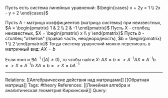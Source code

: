 Пусть есть система линейных уравнений:
$\begin{cases} x + 2y = 1 \\ 2x - y = 2 \end{cases}$

Пусть A - матрица коэффициентов (матрица системы) при неизвестных, $A = \begin{pmatrix} 1 & 2 \\ 2 & -1 \end{pmatrix}$
Пусть X - столбец неизвестных, $X = \begin{pmatrix} x \\ y \end{pmatrix}$
Пусть $b$ - столбец "ответов" (правая часть, неоднородность), $b = \begin{pmatrix} 1 \\ 2 \end{pmatrix}$
Тогда систему уравнений можно переписать в матричный вид:
$AX=b$

Если m=n и $\exists A^{-1}$ $(|A| \neq 0)$, то чтобы найти $X$:
$AX=b => A^{-1}AX=A^{-1}b => X=A^{-1}b$
$XA=b => X=bA^{-1}$

___
Relations: [[Алгебраические действия над матрицами]] [[Обратная матрица]] 
Tags: #theory 
References: [[Линейная алгебра и аналитическая геометрия Киркинский]] 
Query: 